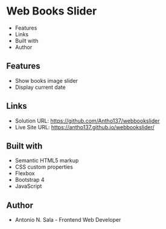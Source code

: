 # Web Books Slider

- Features
- Links
- Built with
- Author

## Features

- Show books image slider
- Display current date 

## Links

- Solution URL: https://github.com/Antho137/webbookslider
- Live Site URL: https://antho137.github.io/webbookslider/                           

## Built with

- Semantic HTML5 markup
- CSS custom properties
- Flexbox
- Bootstrap 4
- JavaScript

## Author

- Antonio N. Sala - Frontend Web Developer
